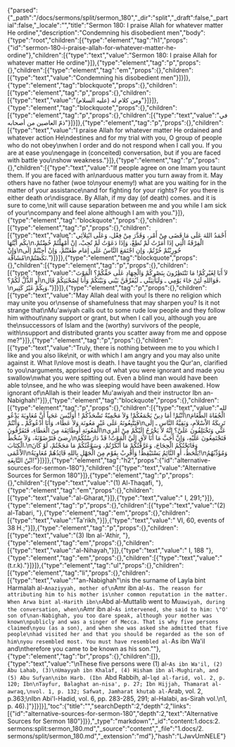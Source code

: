{"parsed":{"_path":"/docs/sermons/split/sermon_180","_dir":"split","_draft":false,"_partial":false,"_locale":"","title":"Sermon 180:  I praise Allah for whatever matter He ordine","description":"Condemning his disobedient men","body":{"type":"root","children":[{"type":"element","tag":"h1","props":{"id":"sermon-180-i-praise-allah-for-whatever-matter-he-ordine"},"children":[{"type":"text","value":"Sermon 180:  I praise Allah for whatever matter He ordine"}]},{"type":"element","tag":"p","props":{},"children":[{"type":"element","tag":"em","props":{},"children":[{"type":"text","value":"Condemning his disobedient men"}]}]},{"type":"element","tag":"blockquote","props":{},"children":[{"type":"element","tag":"p","props":{},"children":[{"type":"text","value":"ومن كلام له (عليه السلام)"}]}]},{"type":"element","tag":"blockquote","props":{},"children":[{"type":"element","tag":"p","props":{},"children":[{"type":"text","value":"في ذمّ العاصين من أصحابه"}]}]},{"type":"element","tag":"p","props":{},"children":[{"type":"text","value":"I praise Allah for whatever matter He ordained and whatever action He\ndestines and for my trial with you, O group of people who do not obey\nwhen I order and do not respond when I call you. If you are at ease you\nengage in (conceited) conversation, but if you are faced with battle you\nshow weakness."}]},{"type":"element","tag":"p","props":{},"children":[{"type":"text","value":"If people agree on one Imam you taunt them. If you are faced with an\narduous matter you turn away from it. May others have no father (woe to\nyour enemy!) what are you waiting for in the matter of your assistance\nand for fighting for your rights? For you there is either death or\ndisgrace. By Allah, if my day (of death) comes. and it is sure to come,\nit will cause separation between me and you while I am sick of your\ncompany and feel alone although I am with you."}]},{"type":"element","tag":"blockquote","props":{},"children":[{"type":"element","tag":"p","props":{},"children":[{"type":"text","value":"أَحْمَدُ اللهَ عَلَى مَا قَضَى مِنْ أَمْر، وَقَدَّرَ مِنْ فِعْل، وَعَلَى ابْتِلاَئِي بِكُم أَيَّتُهَا\nالْفِرْقَةُ الَّتِي إذَا أَمَرْتُ لَمْ تُطِعْ، وَإذَا دَعَوْتُ لَمْ تُجِبْ، إنْ أُمْهِلْتُمْ خُضْتُمْ، وَإنْ\nحُورِبْتُمْ خُرْتُمْ، وَإنِ اجْتَمَعَ النَّاسُ عَلَى إمَام طَعَنْتُمْ، وَإنْ أُجِبْتُمْ إلَى مُشَاقَّة\nنَكَصْتُمْ."}]}]},{"type":"element","tag":"blockquote","props":{},"children":[{"type":"element","tag":"p","props":{},"children":[{"type":"text","value":"لاَ أَبَا لِغَيْرِكُمْ! مَا تَنْتَظِرُونَ بِنَصْرِكُمْ وَالْجِهَادِ عَلَى حَقِّكُمْ؟ الْمَوْتَ أَوِ الذُّلَّ لَكُمْ؟\nفَوَاللهِ لَئِنْ جَاءَ يَوْمِي ـ وَلَيَأْتِيَنِّي ـ لَيُفَرِّقَنَّ بَيْني وَبَيْنَكُمْ وَأَنا لِصُحْبَتِكُمْ قَال،\nوَبِكُمْ غَيْرُ كَثِير."}]}]},{"type":"element","tag":"p","props":{},"children":[{"type":"text","value":"May Allah deal with you! Is there no religion which may unite you or\nsense of shamefulness that may sharpen you? Is it not strange that\nMu'awiyah calls out to some rude low people and they follow him without\nany support or grant, but when I call you, although you are the\nsuccessors of Islam and the (worthy) survivors of the people, with\nsupport and distributed grants you scatter away from me and oppose me?"}]},{"type":"element","tag":"p","props":{},"children":[{"type":"text","value":"Truly, there is nothing between me to you which I like and you also like\nit, or with which I am angry and you may also unite against it. What I\nlove most is death. I have taught you the Qur'an, clarified to you\narguments, apprised you of what you were ignorant and made you swallow\nwhat you were spitting out. Even a blind man would have been able to\nsee, and he who was sleeping would have been awakened. How ignorant of\nAllah is their leader Mu'awiyah and their instructor Ibn an-Nabighah!"}]},{"type":"element","tag":"blockquote","props":{},"children":[{"type":"element","tag":"p","props":{},"children":[{"type":"text","value":"لله أَنْتُمْ! أمَا دِينٌ يَجْمَعُكُمْ! وَلاَ مَحْمِيّةٌ تَشْحَذُكُمْ ! أَوَلَيْسَ عَجَباً أَنَّ مُعَاوِيَةَ يَدْعُو\nالْجُفَاةَ الطَّغَامَ فَيَتَّبِعُونَهُ عَلَى غَيْرِ مَعُونَة وَلاَ عَطَاء، وَأَنَا أَدْعُوكُمْ ـ وَأَنْتُمْ\nتَرِيكَةُ الاْسْلاَمِ، وَبَقِيَّةُ النَّاسِ ـ إلَى الْمَعُونَةِ أَوطَائِفَة مِنَ الْعَطَاءِ، فَتَفَرَّقُونَ\nعَنِّي وَتَخْتَلِفُونَ عَلَيَّ؟ إِنَّهُ لاَ يَخْرُجُ إِلَيْكُمْ مِنْ أَمْرِي رِضىً فَتَرْضَوْنَهُ، وَلاَ سُخْطٌ\nفَتَجْتَمِعُونَ عَلَيْهِ، وَإنَّ أَحَبَّ مَا أَنَا لاَق إِلَيَّ الْمَوْتُ! قَدْ دَارَسْتُكُمُ الْكِتَابَ،\nوَفَاتَحْتُكُمُ الْحِجَاجَ، وَعَرَّفْتُكُمْ مَا أَنْكَرْتُمْ، وَسَوَّغْتُكُمْ مَا مَجَجْتُمْ، لَوْ كَانَ الاْعْمَى\nيَلْحَظُ، أَوِ النَّائِمُ يَسْتَيْقِظُ! وَأَقْرِبْ بِقَوْم مِنَ الْجَهْلِ بِاللهِ قَائِدُهُمْ مُعَاوِيَةُ!\nوَمُؤَدِّبُهُمُ ابْنُ النَّابِغَةِ!"}]}]},{"type":"element","tag":"h2","props":{"id":"alternative-sources-for-sermon-180"},"children":[{"type":"text","value":"Alternative Sources for Sermon 180"}]},{"type":"element","tag":"p","props":{},"children":[{"type":"text","value":"(1) Al-Thaqafi, "},{"type":"element","tag":"em","props":{},"children":[{"type":"text","value":"al-Gharat,"}]},{"type":"text","value":" I, 291;"}]},{"type":"element","tag":"p","props":{},"children":[{"type":"text","value":"(2) al-Tabari, "},{"type":"element","tag":"em","props":{},"children":[{"type":"text","value":"Ta'rikh,"}]},{"type":"text","value":" VI, 60, events of 38 H.;"}]},{"type":"element","tag":"p","props":{},"children":[{"type":"text","value":"(3) Ibn al-'Athir, "},{"type":"element","tag":"em","props":{},"children":[{"type":"text","value":"al-Nihayah,"}]},{"type":"text","value":" I, 188 "},{"type":"element","tag":"em","props":{},"children":[{"type":"text","value":"(t.r.k)."}]}]},{"type":"element","tag":"ul","props":{},"children":[{"type":"element","tag":"li","props":{},"children":[{"type":"text","value":"\"an-Nabighah\"\nis the surname of Layla bint Harmalah al-`Anaziyyah, mother of\n`Amr ibn al-`As. The reason for attributing him to his mother is\nher common reputation in the matter. When Arwa bint al-Harith ibn\n`Abd al-Muttalib went to Mu`awiyah, during the conversation, when\n`Amr ibn al-`As intervened, she said to him: \"O' son of\nan-Nabighah, you too dare speak, although your mother was known\npublicly and was a singer of Mecca. That is why five persons claimed\nyou (as a son), and when she was asked she admitted that five people\nhad visited her and that you should be regarded as the son of him\nyou resembled most. You must have resembled al-`As ibn Wa'il and\ntherefore you came to be known as his son.\""},{"type":"element","tag":"br","props":{},"children":[]},{"type":"text","value":"\nThese five persons were (1) al-`As ibn Wa'il, (2) Abu Lahab, (3)\nUmayyah ibn Khalaf, (4) Hisham ibn al-Mughirah, and (5) Abu Sufyan\nibn Harb. (Ibn `Abd Rabbih, al-`lqd al-farid, vol. 2, p. 120; Ibn\nTayfur, Balaghat an-nisa', p. 27; Ibn Hijjah, Thamarat al-awraq,\nvol. 1, p. 132; Safwat, Jamharat khutab al-`Arab, vol. 2, p.363;\nIbn Abi'l-Hadid, vol. 6, pp. 283-285, 291; al-Halabi, as-Sirah vol.\n1, p. 46).]"}]}]}],"toc":{"title":"","searchDepth":2,"depth":2,"links":[{"id":"alternative-sources-for-sermon-180","depth":2,"text":"Alternative Sources for Sermon 180"}]}},"_type":"markdown","_id":"content:1.docs:2. sermons:split:sermon_180.md","_source":"content","_file":"1.docs/2. sermons/split/sermon_180.md","_extension":"md"},"hash":"LJwvUmNELE"}